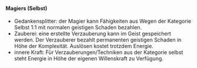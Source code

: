 #### Magiers (Selbst)

* Gedankensplitter: der Magier kann Fähigkeiten aus Wegen der Kategorie Selbst 1:1 mit normalen geistigen Schaden
bezahlen.
* Zauberei: eine erstellte Verzauberung kann im Geist gespeichert werden. Der Verzauberer bezahlt permanenten geistigen
Schaden in Höhe der Komplexität. Auslösen kostet trotzdem Energie.
* innere Kraft: Für Verzauberungen/Techniken aus der Kategorie selbst steht Energie in Höhe der eigenen Willenskraft zu
Verfügung.
